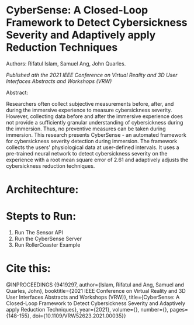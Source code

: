 # CyberSense: A Closed-Loop Framework to Detect Cybersickness Severity and Adaptively apply Reduction Techniques

Authors: Rifatul Islam, Samuel Ang, John Quarles. 

_Published ath the 2021 IEEE Conference on Virtual Reality and 3D User Interfaces Abstracts and Workshops (VRW)_


Abstract:

Researchers often collect subjective measurements before, after, and during the immersive experience to measure cybersickness severity. However, collecting data before and after the immersive experience does not provide a sufficiently granular understanding of cybersickness during the immersion. Thus, no preventive measures can be taken during immersion. This research presents CyberSense - an automated framework for cybersickness severity detection during immersion. The framework collects the users' physiological data at user-defined intervals. It uses a pre-trained neural network to detect cybersickness severity on the experience with a root mean square error of 2.61 and adaptively adjusts the cybersickness reduction techniques.


# Architechture: 


# Stepts to Run: 
1. Run The Sensor API
2. Run the CyberSense Server
4. Run RollerCoaster Example

# Cite this: 

@INPROCEEDINGS
 {9419297,
  author={Islam, Rifatul and Ang, Samuel and Quarles, John},
  booktitle={2021 IEEE Conference on Virtual Reality and 3D User Interfaces Abstracts and Workshops (VRW)}, 
  title={CyberSense: A Closed-Loop Framework to Detect Cybersickness Severity and Adaptively apply Reduction Techniques}, 
  year={2021},
  volume={},
  number={},
  pages={148-155},
  doi={10.1109/VRW52623.2021.00035}}
